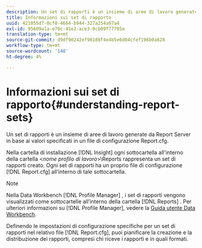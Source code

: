 ```yaml
---
description: Un set di rapporti è un insieme di aree di lavoro generate da Report Server in base ai valori specificati in un file di configurazione Report.cfg.
title: Informazioni sui set di rapporto
uuid: 421055d7-0cf0-4664-b944-327a254a97a4
exl-id: 95609a1a-e70c-41e2-ace3-0cb09f77705a
translation-type: tm+mt
source-git-commit: d9df90242ef96188f4e4b5e6d04cfef196b0a628
workflow-type: tm+mt
source-wordcount: '148'
ht-degree: 4%

---
```


# Informazioni sui set di rapporto{#understanding-report-sets}

Un set di rapporti è un insieme di aree di lavoro generate da Report Server in base ai valori specificati in un file di configurazione Report.cfg.

Nella cartella di installazione [!DNL Insight] ogni sottocartella all&#39;interno della cartella &lt;*nome profilo di lavoro*>\Reports rappresenta un set di rapporti creato. Ogni set di rapporti ha un proprio file di configurazione [!DNL Report.cfg] all’interno di tale sottocartella.

>[!NOTE]
>
>Nella Data Workbench [!DNL Profile Manager] , i set di rapporti vengono visualizzati come sottocartelle all’interno della cartella [!DNL Reports] . Per ulteriori informazioni su [!DNL Profile Manager], vedere la [Guida utente Data Workbench](https://docs.adobe.com/content/help/en/data-workbench/using/home.html#Data_Workbench_Help).

Definendo le impostazioni di configurazione specifiche per un set di rapporti nel relativo file [!DNL Report.cfg], puoi pianificare la creazione e la distribuzione dei rapporti, compresi chi riceve i rapporti e in quali formati.
